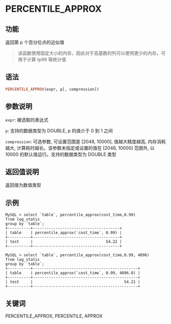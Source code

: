 # PERCENTILE_APPROX

## 功能

返回第 p 个百分位点的近似值

> 该函数使用固定大小的内存，因此对于高基数的列可以使用更少的内存，可用于计算 tp99 等统计值

## 语法

```Haskell
PERCENTILE_APPROX(expr, p[, compression])
```

## 参数说明

`expr`: 被选取的表达式

`p`: 支持的数据类型为 DOUBLE, p 的值介于 0 到 1 之间

`compression`: 可选参数, 可设置范围是 [2048, 10000], 值越大精度越高, 内存消耗越大, 计算耗时越长。该参数未指定或设置的值在 [2048, 10000] 范围外, 以 10000 的默认值运行。支持的数据类型为 DOUBLE 类型

## 返回值说明

返回值为数值类型

## 示例

```plain text
MySQL > select `table`, percentile_approx(cost_time,0.99)
from log_statis
group by `table`;
+----------+--------------------------------------+
| table    | percentile_approx(`cost_time`, 0.99) |
+----------+--------------------------------------+
| test     |                                54.22 |
+----------+--------------------------------------+

MySQL > select `table`, percentile_approx(cost_time,0.99, 4096)
from log_statis
group by `table`;
+----------+----------------------------------------------+
| table    | percentile_approx(`cost_time`, 0.99, 4096.0) |
+----------+----------------------------------------------+
| test     |                                        54.21 |
+----------+----------------------------------------------+
```

## 关键词

PERCENTILE_APPROX, PERCENTILE, APPROX
